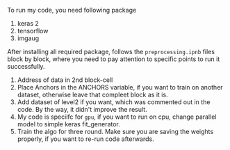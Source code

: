 

To run my code, you need following package

1. keras 2
2. tensorflow
3. imgaug

After installing all required package, follows the `preprocessing.ipnb` files block by block, where you need to pay attention to specific points to run it successfully.

1. Address of data in 2nd block-cell
2. Place Anchors in the ANCHORS variable, if you want to train on another dataset, otherwise leave that compleet block as it is.
3. Add dataset of level2 if you want, which was commented out in the code. By the way, it didn't improve the result.
4. My code is speciifc for `gpu`, if you want to run on cpu, change parallel model to simple keras fit_generator.
5. Train the algo for three round. Make sure you are saving the weights properly, if you want to re-run code afterwards.
 